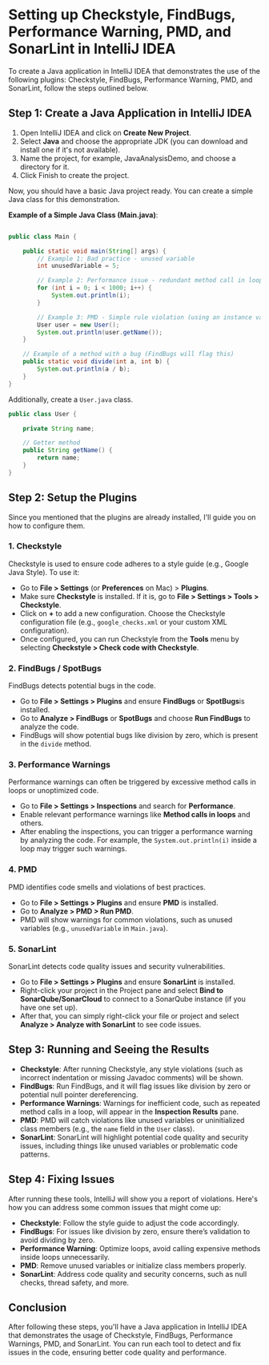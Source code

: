 # Setting up Checkstyle, FindBugs, Performance Warning, PMD, and SonarLint in IntelliJ IDEA

To create a Java application in IntelliJ IDEA that demonstrates the use of the following plugins: Checkstyle, FindBugs, Performance Warning, PMD, and SonarLint, follow the steps outlined below.

## Step 1: Create a Java Application in IntelliJ IDEA

1. Open IntelliJ IDEA and click on **Create New Project**.
2. Select **Java** and choose the appropriate JDK (you can download and install one if it's not available).
3. Name the project, for example, JavaAnalysisDemo, and choose a directory for it.
4. Click Finish to create the project.

Now, you should have a basic Java project ready. You can create a simple Java class for this demonstration.

**Example of a Simple Java Class (Main.java)**:
```java

public class Main {

    public static void main(String[] args) {
        // Example 1: Bad practice - unused variable
        int unusedVariable = 5;

        // Example 2: Performance issue - redundant method call in loop
        for (int i = 0; i < 1000; i++) {
            System.out.println(i);
        }

        // Example 3: PMD - Simple rule violation (using an instance variable without initialization)
        User user = new User();
        System.out.println(user.getName());
    }

    // Example of a method with a bug (FindBugs will flag this)
    public static void divide(int a, int b) {
        System.out.println(a / b);
    }
}

```

   Additionally, create a `User.java` class.

```java
public class User {

    private String name;

    // Getter method
    public String getName() {
        return name;
    }
}

```

## Step 2: Setup the Plugins

Since you mentioned that the plugins are already installed, I'll guide you on how to configure them.

### 1. Checkstyle
Checkstyle is used to ensure code adheres to a style guide (e.g., Google Java Style). To use it:

- Go to **File > Settings** (or **Preferences** on Mac) > **Plugins**.
- Make sure **Checkstyle** is installed. If it is, go to **File > Settings > Tools > Checkstyle**.
- Click on **+** to add a new configuration. Choose the Checkstyle configuration file (e.g., `google_checks.xml` or your custom XML configuration).
- Once configured, you can run Checkstyle from the **Tools** menu by selecting **Checkstyle > Check code with Checkstyle**.

### 2. FindBugs / SpotBugs
FindBugs detects potential bugs in the code.

- Go to **File > Settings > Plugins** and ensure **FindBugs**  or **SpotBugs**is installed.
- Go to **Analyze > FindBugs** or **SpotBugs** and choose **Run FindBugs** to analyze the code.
- FindBugs will show potential bugs like division by zero, which is present in the `divide` method.

### 3. Performance Warnings
Performance warnings can often be triggered by excessive method calls in loops or unoptimized code.

- Go to **File > Settings > Inspections** and search for **Performance**.
- Enable relevant performance warnings like **Method calls in loops** and others.
- After enabling the inspections, you can trigger a performance warning by analyzing the code. For example, the `System.out.println(i)` inside a loop may trigger such warnings.

### 4. PMD
PMD identifies code smells and violations of best practices.

- Go to **File > Settings > Plugins** and ensure **PMD** is installed.
- Go to **Analyze > PMD > Run PMD**.
- PMD will show warnings for common violations, such as unused variables (e.g., `unusedVariable` in `Main.java`).

### 5. SonarLint
SonarLint detects code quality issues and security vulnerabilities.

- Go to **File > Settings > Plugins** and ensure **SonarLint** is installed.
- Right-click your project in the Project pane and select **Bind to SonarQube/SonarCloud** to connect to a SonarQube instance (if you have one set up).
- After that, you can simply right-click your file or project and select **Analyze > Analyze with SonarLint** to see code issues.

## Step 3: Running and Seeing the Results

- **Checkstyle**: After running Checkstyle, any style violations (such as incorrect indentation or missing Javadoc comments) will be shown.
- **FindBugs**: Run FindBugs, and it will flag issues like division by zero or potential null pointer dereferencing.
- **Performance Warnings**: Warnings for inefficient code, such as repeated method calls in a loop, will appear in the **Inspection Results** pane.
- **PMD**: PMD will catch violations like unused variables or uninitialized class members (e.g., the `name` field in the `User` class).
- **SonarLint**: SonarLint will highlight potential code quality and security issues, including things like unused variables or problematic code patterns.

## Step 4: Fixing Issues

After running these tools, IntelliJ will show you a report of violations. Here's how you can address some common issues that might come up:

- **Checkstyle**: Follow the style guide to adjust the code accordingly.
- **FindBugs**: For issues like division by zero, ensure there’s validation to avoid dividing by zero.
- **Performance Warning**: Optimize loops, avoid calling expensive methods inside loops unnecessarily.
- **PMD**: Remove unused variables or initialize class members properly.
- **SonarLint**: Address code quality and security concerns, such as null checks, thread safety, and more.

## Conclusion

After following these steps, you'll have a Java application in IntelliJ IDEA that demonstrates the usage of Checkstyle, FindBugs, Performance Warnings, PMD, and SonarLint. You can run each tool to detect and fix issues in the code, ensuring better code quality and performance. 


